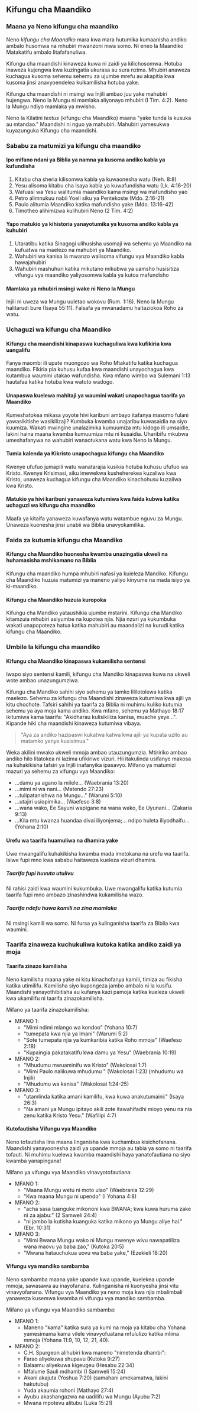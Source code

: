## Kifungu cha Maandiko

### Maana ya Neno kifungu cha maandiko

Neno _kifungu cha Maandiko_ mara kwa mara hutumika kumaanisha andiko ambalo husomwa na mhubiri mwanzoni mwa somo. Ni eneo la Maandiko Matakatifu ambalo litafafanuliwa. 

Kifungu cha maandishi kinaweza kuwa ni zaidi ya kilichosomwa. Hotuba inaweza kujengwa kwa kuzingatia ukurasa au sura nzima. Mhubiri anaweza kuchagua kusoma sehemu sehemu za ujumbe mrefu au akapitia kwa kusoma jinsi anavyoendelea kuikamilisha hotuba yake. 

Kifungu cha maandishi ni msingi wa Injili ambao juu yake mahubiri hujengwa. Neno la Mungu ni mamlaka aliyonayo mhubiri (I Tim. 4:2). Neno la Mungu ndiyo mamlaka ya mwisho.

Neno la Kilatini _textus_ (kifungu cha Maandiko) maana "yake tunda la kusuka au mtandao." Maandishi ni nguo ya mahubiri. Mahubiri yamesukwa kuyazunguka Kifungu cha maandishi.

### Sababu za matumizi ya kifungu cha maandiko

#### Ipo mifano ndani ya Biblia ya namna ya kusoma andiko kabla ya kufundisha

1. Kitabu cha sheria kilisomwa kabla ya kuwaonesha watu (Neh. 8:8)
2. Yesu alisoma kitabu cha Isaya kabla ya kuwafundisha watu (Lk. 4:16-20)
3. Wafuasi wa Yesu walitumia maandiko kama msingi wa mafundisho yao
4. Petro alimnukuu nabii Yoeli siku ya Pentekoste (Mdo. 2:16-21)
5. Paulo alitumia Maandiko katika mafundisho yake (Mdo. 13:16-42)
6. Timotheo alihimizwa kulihubiri Neno (2 Tim. 4:2)

#### Yapo matukio ya kihistoria yanayotumika ya kusoma andiko kabla ya kuhubiri
 
1. Utaratibu katika Sinagogi ulihusisha usomaji wa sehemu ya Maandiko na kufuatwa na maelezo na mahubiri ya Maandiko.
2. Wahubiri wa kanisa la mwanzo walisoma vifungu vya Maandiko kabla hawajahubiri
3. Wahubiri mashuhuri katika mikutano mikubwa ya uamsho husisitiza vifungu vya maandiko yaliyosomwa kabla ya kutoa mafundisho

#### Mamlaka ya mhubiri msingi wake ni Neno la Mungu

Injili ni uweza wa Mungu uuletao wokovu (Rum. 1:16). Neno la Mungu halitarudi bure (Isaya 55:11). Falsafa ya mwanadamu haitaziokoa Roho za watu.

### Uchaguzi wa kifungu cha Maandiko

#### Kifungu cha maandishi kinapaswa kuchaguliwa kwa kufikiria kwa uangalifu

Fanya maombi ili upate muongozo wa Roho Mtakatifu katika kuchagua maandiko. Fikiria pia kuhusu kufaa kwa maandishi unayochagua kwa kutambua waumini utakao wafundisha. Kwa mfano wimbo wa Sulemani 1:13 hautafaa katika hotuba kwa watoto wadogo. 

#### Unapaswa kuelewa mahitaji ya waumini wakati unapochagua taarifa ya Maandiko 

Kumeshatokea mikasa yoyote hivi karibuni ambayo itafanya masomo fulani yawasikitishe wasikilizaji? Kumbuka kwamba unajaribu kuwasaidia na siyo kuumiza. Wakati mwingine unalazimika kumuumiza mtu kidogo ili umsaidie, lakini haina maana kwamba kumuumiza mtu ni kusaidia. Uharibifu mkubwa umeshafanywa na wahubiri wanaotukana watu kwa Neno la Mungu. 

#### Tumia kalenda ya Kikristo unapochagua kifungu cha Maandiko 

Kwenye ufufuo jumapili watu wanatarajia kusikia hotuba kuhusu ufufuo wa Kristo. Kwenye Krisimasi, siku imewekwa kusheherekea kuzaliwa kwa Kristo, unaweza kuchagua kifungu cha Maandiko kinachohusu kuzaliwa kwa Kristo. 
 
#### Matukio ya hivi karibuni yanaweza kutumiwa kwa faida kubwa katika uchaguzi wa kifungu cha maandiko

Maafa ya kitaifa yanaweza kuwafanya watu watambue nguvu za Mungu. Unaweza kuonesha jinsi unabii wa Biblia unavyokamilika. 

### Faida za kutumia kifungu cha Maandiko

#### Kifungu cha Maandiko huonesha kwamba unazingatia ukweli na huhamasisha mshikamano na Biblia

Kifungu cha maandiko humpa mhubiri nafasi ya kuieleza Mandiko. Kifungu cha Maandiko huzuia matumizi ya maneno yaliyo kinyume na mada isiyo ya ki-maandiko.

#### Kifungu cha Maandiko huzuia kuropoka

Kifungu cha Mandiko yataushikia ujumbe mstarini. Kifungu cha Mandiko kitamzuia mhubiri asiyumbe na kupotea njia. Njia nzuri ya kukumbuka wakati unapopoteza hatua katika mahubiri au maandalizi na kurudi katika kifungu cha Maandiko. 

### Umbile la kifungu cha maandiko

#### Kifungu cha Maandiko kinapaswa kukamilisha sentensi

Iwapo siyo sentensi kamili, kifungu cha Mandiko kinapaswa kuwa na ukweli wote ambao unazungumziwa.

Kifungu cha Mandiko sahihi siyo sehemu ya tamko lililotolewa katika maelezo. Sehemu za kifungu cha Maandishi zinaweza kutumiwa kwa ajili ya kitu chochote. Tafsiri sahihi ya taarifa za Biblia ni muhimu kuliko kutumia sehemu ya aya moja kama andiko. Kwa mfano, sehemu ya Mathayo 18:17 ikitumiwa kama taarifa: "Akidharau kulisikiliza kanisa, muache yeye...". Kipande hiki cha maandishi kinaweza kutumiwa vibaya.

> "Aya za andiko hazipaswi kukatwa katwa kwa ajili ya kupata uzito au matamko yenye kusisimua."

Weka akilini mwako ukweli mmoja ambao utauzungumzia. Mtiririko ambao andiko hilo litatokea ni lazima ufikiriwe vizuri. Hii itakulinda usifanye makosa na kuhakikisha tafsiri ya Injili inafanyika ipasavyo. Mifano ya matumizi mazuri ya sehemu za vifungu vya Maandiko:

* ...damu ya agano la milele... (Waebrania 13:20)
* ...mimi ni wa nani... (Matendo 27:23)
* ...tulipatanishwa na Mungu..." (Warumi 5:10)
* ...utajiri usiopimika... (Waefeso 3:8)
* ...wana wako, Ee Sayuni wapigane na wana wako, Ee Uyunani... (Zakaria 9:13)
* ...Kila mtu kwanza huandaa divai iliyonjema;... ndipo huleta iliyodhaifu... (Yohana 2:10)

#### Urefu wa taarifa huamuliwa na dhamira yake
 
Uwe mwangalifu kuhakikisha kwamba mada imetokana na urefu wa taarifa. Isiwe fupi mno kwa sababu haitaweza kueleza vizuri dhamira. 

##### Taarifa fupi huvuta utulivu

Ni rahisi zaidi kwa waumini kukumbuka. Uwe mwangalifu katika kutumia taarifa fupi mno ambazo zinashindwa kukamilisha wazo.

##### Taarifa ndefu huwa kamili na zina mamlaka

Ni msingi kamili wa somo. Ni fursa ya kulinganisha taarifa za Biblia kwa waumini.
 
### Taarifa zinaweza kuchukuliwa kutoka katika andiko zaidi ya moja

#### Taarifa zinazo kamilisha

Neno kamilisha maana yake ni kitu kinachofanya kamili, timiza au fikisha katika utimilifu. Kamilisha siyo kupongeza jambo ambalo ni la kusifu. Maandishi yanayothibitisha au kufanya kazi pamoja katika kueleza ukweli kwa ukamilifu ni taarifa zinazokamilisha. 

Mifano ya taarifa zinazokamilisha:

* MFANO 1:
	* "Mimi ndimi mlango wa kondoo" (Yohana 10:7)
	* "tumepata kwa njia ya Imani" (Warumi 5:2)
	* "Sote tumepata njia ya kumkaribia katika Roho mmoja" (Waefeso 2:18)
	* "Kupaingia pakatakatifu kwa damu ya Yesu" (Waebrania 10:19)
* MFANO 2:
	* "Mhudumu mwuaminifu wa Kristo" (Wakolosai 1:7)
	* "Mimi Paulo nalikuwa mhudumu " (Wakolosai 1:23) (mhudumu wa Injili)
	* "Mhudumu wa kanisa" (Wakolosai 1:24-25)
* MFANO 3:
	* "utamlinda katika amani kamilifu, kwa kuwa anakutumaini:" (Isaya 26:3)
	* "Na amani ya Mungu ipitayo akili zote itawahifadhi mioyo yenu na nia zenu katika Kristo Yesu." (Wafilipi 4:7)

#### Kutofautisha Vifungu vya Maandiko

Neno tofautisha lina maana linganisha kwa kuchambua kisichofanana. Maandishi yanayoonesha zaidi ya upande mmoja au tabia ya somo ni taarifa tofauti. Ni muhimu kuelewa kwamba maandishi haya yanatofautiana na siyo kwamba yanapingana!

Mifano ya vifungu vya Maandiko vinavyotofautiana:

* MFANO 1:
	* "Maana Mungu wetu ni moto ulao" (Waebrania 12:29)
	* "Kwa maana Mungu ni upendo" (I Yohana 4:8)
* MFANO 2:
	* "acha sasa tuanguke mikononi kwa BWANA; kwa kuwa huruma zake ni za ajabu:" (2 Samweli 24:4)
	* "ni jambo la kutisha kuanguka katika mikono ya Mungu aliye hai." (Ebr. 10:31)
* MFANO 3:
	* "Mimi Bwana Mungu wako ni Mungu mwenye wivu nawapatiliza wana maovu ya baba zao," (Kutoka 20:5)
	* "Mwana hatauchukua uovu wa baba yake," (Ezekieli 18:20)

#### Vifungu vya mandiko sambamba

Neno sambamba maana yake upande kwa upande, kuelekea upande mmoja, sawasawa au inayofanana. Kulinganisha ni kuonyesha jinsi vitu vinavyofanana. Vifungu vya Maandiko ya neno moja kwa njia mbalimbali yanaweza kusemwa kwamba ni vifungu vya mandiko sambamba. 

Mifano ya vifungu vya Maandiko sambamba:

* MFANO 1:
	* Maneno "kama" katika sura ya kumi na moja ya kitabu cha Yohana yamesimama kama vilele vinavyofuatana mfululizo katika mlima mmoja (Yohana 11:9, 10, 12, 21, 40).
* MFANO 2:
	* C.H. Spurgeon alihubiri kwa maneno "nimetenda dhambi":
	* Farao aliyekuwa shupavu (Kutoka 9:27)
	* Balaamu aliyekuwa kigeugeu (Hesabu 22:34)
	* Mfalume Sauli mdhambi (I Samweli 15:24)
	* Akani akajuta (Yoshua 7:20) (samahani amekamatwa, lakini hakutubu)
	* Yuda akaumia rohoni (Mathayo 27:4) 
	* Ayubu akashangazwa na uadilifu wa Mungu (Ayubu 7:2)
	* Mwana mpotevu alitubu (Luka 15:21)

 